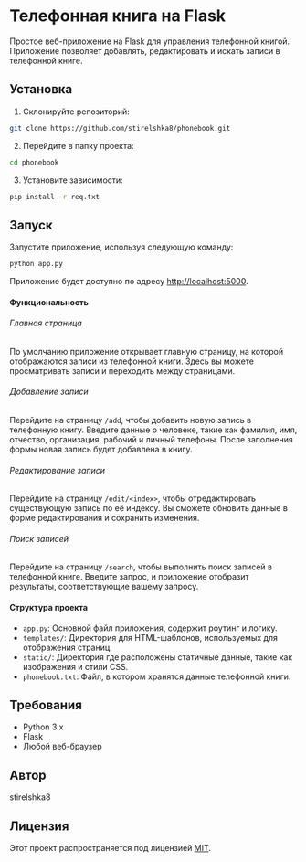 # Телефонная книга на Flask

Простое веб-приложение на Flask для управления телефонной книгой. Приложение позволяет добавлять, редактировать и искать записи в телефонной книге.

## Установка

1. Склонируйте репозиторий:

```bash
git clone https://github.com/stirelshka8/phonebook.git
```

2. Перейдите в папку проекта:

```bash
cd phonebook
```

3. Установите зависимости:

```bash
pip install -r req.txt
```

## Запуск

Запустите приложение, используя следующую команду:

```bash
python app.py
```

Приложение будет доступно по адресу [http://localhost:5000](http://localhost:5000/).

#### Функциональность

###### Главная страница

По умолчанию приложение открывает главную страницу, на которой отображаются записи из телефонной книги. Здесь вы можете просматривать записи и переходить между страницами.

###### Добавление записи

Перейдите на страницу `/add`, чтобы добавить новую запись в телефонную книгу. Введите данные о человеке, такие как фамилия, имя, отчество, организация, рабочий и личный телефоны. После заполнения формы новая запись будет добавлена в книгу.

###### Редактирование записи

Перейдите на страницу `/edit/<index>`, чтобы отредактировать существующую запись по её индексу. Вы сможете обновить данные в форме редактирования и сохранить изменения.

###### Поиск записей

Перейдите на страницу `/search`, чтобы выполнить поиск записей в телефонной книге. Введите запрос, и приложение отобразит результаты, соответствующие вашему запросу.

#### Структура проекта

- `app.py`: Основной файл приложения, содержит роутинг и логику.
- `templates/`: Директория для HTML-шаблонов, используемых для отображения страниц.
- `static/`: Директория где расположены статичные данные, такие как изображения и стили CSS.
- `phonebook.txt`: Файл, в котором хранятся данные телефонной книги.

## Требования

- Python 3.x
- Flask
- Любой веб-браузер

## Автор

stirelshka8

## Лицензия

Этот проект распространяется под лицензией [MIT](https://chat.openai.com/LICENSE).
